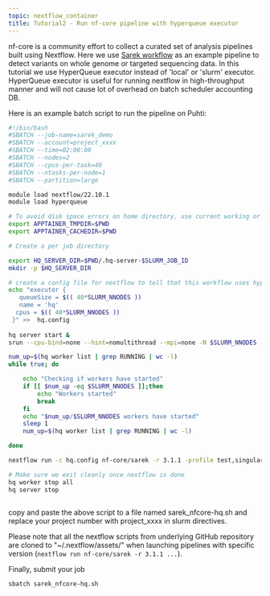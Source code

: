 ```yaml
---
topic: nextflow_container
title: Tutorial2 - Run nf-core pipeline with hyperqueue executor
---
```


nf-core is a community effort to collect a curated set of analysis pipelines built using Nextflow. Here we use [Sarek workflow](https://github.com/nf-core/sarek) as an example pipeline to detect variants on whole genome or targeted sequencing data.  In this tutorial we use HyperQueue executor instead of 'local' or 'slurm' executor. HyperQueue executor is useful for running nextflow in high-throughput manner and will not cause lot of overhead on batch scheduler accounting DB.


Here is an example batch script to run the pipeline on Puhti:
```bash
#!/bin/bash
#SBATCH --job-name=sarek_demo
#SBATCH --account=project_xxxx
#SBATCH --time=02:00:00
#SBATCH --nodes=2
#SBATCH --cpus-per-task=40
#SBATCH --ntasks-per-node=1
#SBATCH --partition=large

module load nextflow/22.10.1
module load hyperqueue

# To avoid disk space errors on home directory, use current working or other writable directory as chache/tmpdir for container images are created. 
export APPTAINER_TMPDIR=$PWD      
export APPTAINER_CACHEDIR=$PWD

# Create a per job directory

export HQ_SERVER_DIR=$PWD/.hq-server-$SLURM_JOB_ID
mkdir -p $HQ_SERVER_DIR

# create a config file for nextflow to tell that this workflow uses hyperqueue executor
echo "executor {
   queueSize = $(( 40*SLURM_NNODES ))   
   name = 'hq'
  cpus = $(( 40*SLURM_NNODES )) 
 }" >>  hq.config
 
hq server start &
srun --cpu-bind=none --hint=nomultithread --mpi=none -N $SLURM_NNODES -n $SLURM_NNODES -c 40 hq worker start --cpus=40 &

num_up=$(hq worker list | grep RUNNING | wc -l)
while true; do

    echo "Checking if workers have started"
    if [[ $num_up -eq $SLURM_NNODES ]];then
        echo "Workers started"
        break
    fi
    echo "$num_up/$SLURM_NNODES workers have started"
    sleep 1
    num_up=$(hq worker list | grep RUNNING | wc -l)

done

nextflow run -c hq.config nf-core/sarek -r 3.1.1 -profile test,singularity -resume

# Make sure we exit cleanly once nextflow is done
hq worker stop all
hq server stop                     
                      
```

copy and paste the above script to a file named sarek_nfcore-hq.sh and replace your project number with project_xxxx in slurm directives.

Please note that all the nextflow scripts from underlying GitHub repository are cloned to "~/.nextflow/assets/" when launching pipelines with specific version (``` nextflow run nf-core/sarek -r 3.1.1 ... ```).  

Finally, submit your job

```bash
sbatch sarek_nfcore-hq.sh

```
